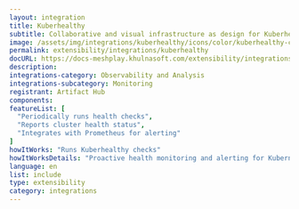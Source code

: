 ```yaml
---
layout: integration
title: Kuberhealthy
subtitle: Collaborative and visual infrastructure as design for Kuberhealthy
image: /assets/img/integrations/kuberhealthy/icons/color/kuberhealthy-color.svg
permalink: extensibility/integrations/kuberhealthy
docURL: https://docs-meshplay.khulnasoft.com/extensibility/integrations/kuberhealthy
description: 
integrations-category: Observability and Analysis
integrations-subcategory: Monitoring
registrant: Artifact Hub
components: 
featureList: [
  "Periodically runs health checks",
  "Reports cluster health status",
  "Integrates with Prometheus for alerting"
]
howItWorks: "Runs Kuberhealthy checks"
howItWorksDetails: "Proactive health monitoring and alerting for Kubernetes clusters"
language: en
list: include
type: extensibility
category: integrations
---
```

